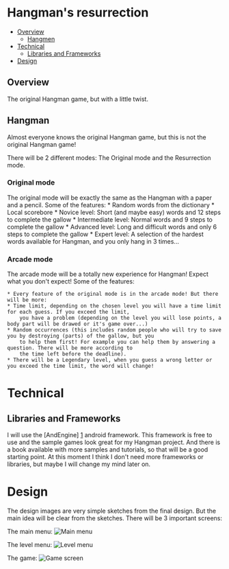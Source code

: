 Hangman's resurrection
======================

*	[Overview](#overview)
	*	[Hangmen](#hangman)
*	[Technical](#tech)
	*	[Libraries and Frameworks](#libraries)
*	[Design](#design)

<a id="overview"></a>Overview
-----------------------------

The original Hangman game, but with a little twist.

<a id="hangman"></a>Hangman
---------------------------

Almost everyone knows the original Hangman game, but this is not the original Hangman game! 

There will be 2 different modes: The Original mode and the Resurrection mode. 

### Original mode

The original mode will be exactly the same as the Hangman with a paper and a pencil. Some of the features:
	* Random words from the dictionary
	* Local scorebore
	* Novice level: Short (and maybe easy) words and 12 steps to complete the gallow
	* Intermediate level: Normal words and 9 steps to complete the gallow
	* Advanced level: Long and difficult words and only 6 steps to complete the gallow
	* Expert level: A selection of the hardest words available for Hangman, and you only hang in 3 times...
	
### Arcade mode

The arcade mode will be a totally new experience for Hangman! Expect what you don't expect! Some of the features:

	* Every feature of the original mode is in the arcade mode! But there will be more:
	* Time limit, depending on the chosen level you will have a time limit for each guess. If you exceed the limit,
		you have a problem (depending on the level you will lose points, a body part will be drawed or it's game over...)
	* Random occurrences (this includes random people who will try to save you by destroying (parts) of the gallow, but you
		to help them first! For example you can help them by answering a question. There will be more according to 
		the time left before the deadline). 
	* There will be a Legendary level, when you guess a wrong letter or you exceed the time limit, the word will change!
	
<a id="tech"></a> Technical
===========================

<a id="libraries"></a> Libraries and Frameworks
-----------------------------------------------

I will use the [AndEngine] [1] android framework. This framework is free to use and the sample games look great for my Hangman project. 
And there is a book available with more samples and tutorials, so that will be a good starting point. At this moment I think I don't need more
frameworks or libraries, but maybe I will change my mind later on. 

[1]: http://www.andengine.org/

<a id="tech"></a> Design
===========================

The design images are very simple sketches from the final design. But the main idea will be clear from the sketches. There will be 3 important screens:

The main menu:
![Main menu](/doc/main.jpg)

The level menu:
![Level menu](/doc/level.jpg)

The game:
![Game screen](/doc/game.jpg)


